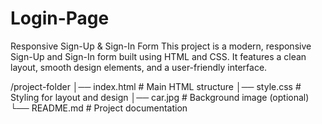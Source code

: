 # Login-Page
Responsive Sign-Up & Sign-In Form
This project is a modern, responsive Sign-Up and Sign-In form built using HTML and CSS. It features a clean layout, smooth design elements, and a user-friendly interface.


/project-folder
│── index.html      # Main HTML structure
│── style.css       # Styling for layout and design
│── car.jpg         # Background image (optional)
└── README.md       # Project documentation
